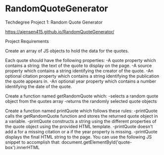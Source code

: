 # RandomQuoteGenerator
Techdegree Project 1: Random Quote Generator

https://ajensen415.github.io/RandomQuoteGenerator/

Project Requirements

Create an array of JS objects to hold the data for the quotes.

Each quote should have the following properties:
 -A quote property which contains a string: the text of the quote to display on the page.
 -A source property which contains a string identifying the creator of the quote.
 -An optional citation property which contains a string identifying the publication the quote appears in.
 -An optional year property which contains a number identifying the date of the quote.
 
Create a function named getRandomQuote which:
 -selects a random quote object from the quotes array
 -returns the randomly selected quote objects
 
Create a function named printQuote which follows these rules:
 -printQuote calls the getRandomQuote function and stores the returned quote object in a variable.
 -printQuote constructs a string using the different properties of the quote object using the provided HTML template.
 -printQuote doesn't add a <span class="citation"> for a missing citation or a <span class="year"> if the year property is missing.
 -printQuote displays the final HTML string to the page. You can use the following JS snippet to accomplish that: document.getElementById('quote-box').innerHTML
 
